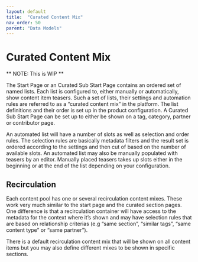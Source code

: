 ```yaml
---
layout: default
title:  "Curated Content Mix"
nav_order: 50
parent: "Data Models"
---
```


# Curated Content Mix

** NOTE: This is WIP **

The Start Page or an Curated Sub Start Page contains an ordered set of named lists. Each list is configured to, either manually or automatically, show content item teasers. Such a set of lists, their settings and automation rules are referred to as a “curated content mix” in the platform. The list definitions and their order is set up in the product configuration. A Curated Sub Start Page can be set up to either be shown on a tag, category, partner or contributor page.

An automated list will have a number of slots as well as selection and order rules. The selection rules are basically metadata filters and the result set is ordered according to the settings and then cut of based on the number of available slots. An automated list may also be manually populated with teasers by an editor. Manually placed teasers takes up slots either in the beginning or at the end of the list depending on your configuration.

## Recirculation

Each content pool has one or several recirculation content mixes. These work very much similar to the start page and the curated section pages. One difference is that a recirculation container will have access to the metadata for the context where it’s shown and may have selection rules that are based on relationship criterias (e.g “same section”, “similar tags”, “same content type” or “same partner”).

There is a default recirculation content mix that will be shown on all content items but you may also define different mixes to be shown in specific sections.
